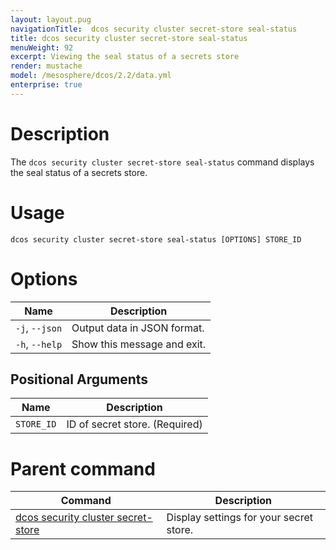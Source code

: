 ```yaml
---
layout: layout.pug
navigationTitle:  dcos security cluster secret-store seal-status
title: dcos security cluster secret-store seal-status
menuWeight: 92
excerpt: Viewing the seal status of a secrets store
render: mustache
model: /mesosphere/dcos/2.2/data.yml
enterprise: true
---
```


# Description

The `dcos security cluster secret-store seal-status` command displays the seal status of a secrets store.

# Usage

```
dcos security cluster secret-store seal-status [OPTIONS] STORE_ID
```

# Options

| Name |  Description |
|---------|-------------|
| `-j`, `--json` |  Output data in JSON format. |
|  `-h`, `--help` |  Show this message and exit.|


## Positional Arguments

| Name |  Description |
|---------|-------------|
| `STORE_ID`  | ID of secret store. (Required)|

# Parent command

| Command | Description |
|---------|-------------|
| [dcos security cluster secret-store](/mesosphere/dcos/2.2/cli/command-reference/dcos-security/dcos-security-cluster/dcos-security-cluster-secret-store/) | Display settings for your secret store. |
